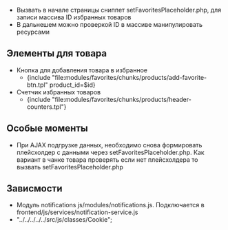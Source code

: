 - Вызвать в начале страницы сниппет setFavoritesPlaceholder.php, для записи массива ID избранных товаров
- В дальнешем можно проверкой ID в массиве манипулировать ресурсами

## Элементы для товара

- Кнопка для добавления товара в избранное
  - {include "file:modules/favorites/chunks/products/add-favorite-btn.tpl" product_id=$id}
- Счетчик избранных товаров
  - {include "file:modules/favorites/chunks/products/header-counters.tpl"}

## Особые моменты

- При AJAX подгрузке данных, необходимо снова формировать плейсхолдер с данными через setFavoritesPlaceholder.php. Как вариант в чанке товара проверять если нет плейсхолдера то вызвать setFavoritesPlaceholder.php

## Зависмости

- Модуль notifications js/modules/notifications.js. Подключается в frontend/js/services/notification-service.js
- "../../../../../src/js/classes/Cookie";
